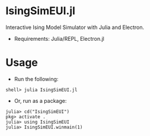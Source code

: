 # IsingSimEUI.jl
Interactive Ising Model Simulator with Julia and Electron.
+ Requirements: Julia/REPL, Electron.jl

# Usage
+ Run the following:
```console
shell> julia IsingSimEUI.jl
```
+ Or, run as a package:
```console
julia> cd("IsingSimEUI")
pkg> activate .
julia> using IsingSimEUI
julia> IsingSimEUI.winmain(1)
```
